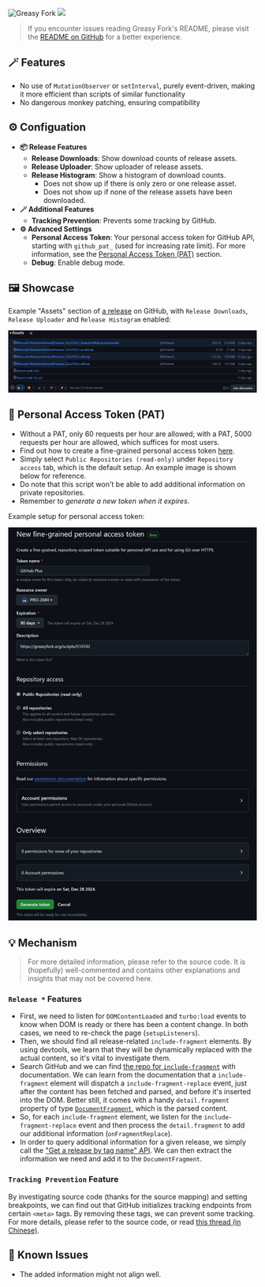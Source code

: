 ![Greasy Fork](https://img.shields.io/greasyfork/dt/510742) [![](https://img.shields.io/badge/Crazy%20Thur.-V%20me%2050-red?logo=kfc)](https://greasyfork.org/rails/active_storage/blobs/redirect/eyJfcmFpbHMiOnsibWVzc2FnZSI6IkJBaHBBaWZvIiwiZXhwIjpudWxsLCJwdXIiOiJibG9iX2lkIn19--10e04ed7ed56ae18d22cec6d675b34fd579cecab/wechat.jpeg?locale=zh-CN)

> If you encounter issues reading Greasy Fork's README, please visit the [README on GitHub](https://github.com/PRO-2684/gadgets/blob/main/github_plus/README.md) for a better experience.

## 🪄 Features

- No use of `MutationObserver` or `setInterval`, purely event-driven, making it more efficient than scripts of similar functionality
- No dangerous monkey patching, ensuring compatibility

## ⚙️ Configuation

- **📦 Release Features**
    - **Release Downloads**: Show download counts of release assets.
    - **Release Uploader**: Show uploader of release assets.
    - **Release Histogram**: Show a histogram of download counts.
        - Does not show up if there is only zero or one release asset.
        - Does not show up if none of the release assets have been downloaded.
- **🪄 Additional Features**
    - **Tracking Prevention**: Prevents some tracking by GitHub.
- **⚙️ Advanced Settings**
    - **Personal Access Token**: Your personal access token for GitHub API, starting with `github_pat_` (used for increasing rate limit). For more information, see the [Personal Access Token (PAT)](#-personal-access-token-pat) section.
    - **Debug**: Enable debug mode.

## 🖼️ Showcase

Example "Assets" section of [a release](https://github.com/microsoft/terminal/releases/tag/v1.22.2702.0) on GitHub, with `Release Downloads`, `Release Uploader` and `Release Histogram` enabled:

![](./assets.jpg)

## 🔑 Personal Access Token (PAT)

- Without a PAT, only $60$ requests per hour are allowed; with a PAT, $5000$ requests per hour are allowed, which suffices for most users.
- Find out how to create a fine-grained personal access token [here](https://docs.github.com/en/authentication/keeping-your-account-and-data-secure/managing-your-personal-access-tokens#creating-a-fine-grained-personal-access-token).
- Simply select `Public Repositories (read-only)` under `Repository access` tab, which is the default setup. An example image is shown below for reference.
- Do note that this script won't be able to add additional information on private repositories.
- Remember to *generate a new token when it expires*.

Example setup for personal access token:

![](./token.jpeg)

## 💡 Mechanism

> For more detailed information, please refer to the source code. It is (hopefully) well-commented and contains other explanations and insights that may not be covered here.

### `Release *` Features

- First, we need to listen for `DOMContentLoaded` and `turbo:load` events to know when DOM is ready or there has been a content change. In both cases, we need to re-check the page (`setupListeners`).
- Then, we should find all release-related `include-fragment` elements. By using devtools, we learn that they will be dynamically replaced with the actual content, so it's vital to investigate them.
- Search GitHub and we can find [the repo for `include-fragment`](https://github.com/github/include-fragment-element/) with documentation. We can learn from the documentation that a `include-fragment` element will dispatch a `include-fragment-replace` event, just after the content has been fetched and parsed, and before it's inserted into the DOM. Better still, it comes with a handy `detail.fragment` property of type [`DocumentFragment`](https://developer.mozilla.org/en-US/docs/Web/API/DocumentFragment), which is the parsed content.
- So, for each `include-fragment` element, we listen for the `include-fragment-replace` event and then process the `detail.fragment` to add our additional information (`onFragmentReplace`).
- In order to query additional information for a given release, we simply call the ["Get a release by tag name" API](https://docs.github.com/en/rest/releases/releases?apiVersion=2022-11-28#get-a-release-by-tag-name). We can then extract the information we need and add it to the `DocumentFragment`.

### `Tracking Prevention` Feature

By investigating source code (thanks for the source mapping) and setting breakpoints, we can find out that GitHub initializes tracking endpoints from certain `<meta>` tags. By removing these tags, we can prevent some tracking. For more details, please refer to the source code, or read [this thread (in Chinese)](https://www.52pojie.cn/forum.php?mod=viewthread&tid=1969514).

## 🤔 Known Issues

- The added information might not align well.
